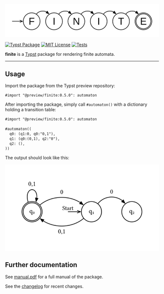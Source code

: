 <center>

<picture width="100%">
  <source media="(prefers-color-scheme: dark)" srcset="./docs/assets/finite-logo-dark.svg">
  <img src="./docs/assets/finite-logo.svg">
</picture>

</center>

[![Typst Package](https://img.shields.io/badge/dynamic/toml?url=https%3A%2F%2Fraw.githubusercontent.com%2Fjneug%2Ftypst-finite%2Frefs%2Fheads%2Fmain%2Ftypst.toml&query=%24.package.version&prefix=v&logo=typst&label=package&color=239DAD)](https://typst.app/universe/package/finite)
[![MIT License](https://img.shields.io/badge/license-MIT-blue)](https://github.com/lilaq-project/lilaq/blob/main/LICENSE)
[![Tests](https://github.com/jneug/typst-finite/actions/workflows/tests.yml/badge.svg)](https://github.com/jneug/typst-finite/actions/workflows/tests.yml)



**finite** is a [Typst](https://github.com/typst/typst) package for rendering finite automata.

---

## Usage

Import the package from the Typst preview repository:

```typst
#import "@preview/finite:0.5.0": automaton
```

After importing the package, simply call `#automaton()` with a dictionary holding a transition table:
```typst
#import "@preview/finite:0.5.0": automaton

#automaton((
  q0: (q1:0, q0:"0,1"),
  q1: (q0:(0,1), q2:"0"),
  q2: (),
))
```

The output should look like this:
<center>

<picture>
  <source media="(prefers-color-scheme: dark)" srcset="./docs/assets/example-dark.svg">
  <img src="./docs/assets/example.svg">
</picture>

</center>

## Further documentation

See [manual.pdf](docs/manual.pdf) for a full manual of the package.

See the [changelog](CHANGELOG.md) for recent changes.
